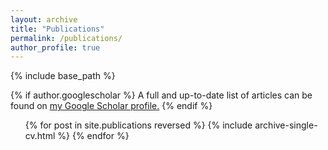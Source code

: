```yaml
---
layout: archive
title: "Publications"
permalink: /publications/
author_profile: true
---
```



{% include base_path %}

{% if author.googlescholar %}
  A full and up-to-date list of articles can be found on <u><a href="{{author.googlescholar}}">my Google Scholar profile</a>.</u>
{% endif %}


<ol>{% for post in site.publications reversed %}
  {% include archive-single-cv.html %}
{% endfor %}</ol>
